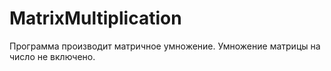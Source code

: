 # MatrixMultiplication
Программа производит матричное умножение. Умножение матрицы на число не включено.
